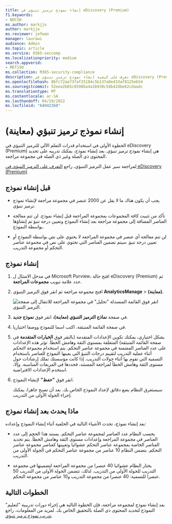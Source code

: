 ```yaml
---
title: إنشاء نموذج ترميز تنبؤي في eDiscovery (Premium)
f1.keywords:
- NOCSH
ms.author: markjjo
author: markjjo
ms.reviewer: jefwan
manager: laurawi
audience: Admin
ms.topic: article
ms.service: O365-seccomp
ms.localizationpriority: medium
search.appverid:
- MET150
ms.collection: M365-security-compliance
description: تعرف على كيفية إنشاء نموذج ترميز تنبؤي في eDiscovery (Premium). هذه هي الخطوة الأولى في استخدام قدرات التعلم الآلي في eDiscovery (Premium) لمساعدتك في تحديد المحتوى ذي الصلة وغير ذي الصلة في مجموعة مراجعة.
ms.openlocfilehash: 86fc72ae73faf25184c5b137a0e433af8125eb54
ms.sourcegitcommit: 52eea2b65c0598ba4a1b930c58b42dbe62cdaadc
ms.translationtype: MT
ms.contentlocale: ar-SA
ms.lasthandoff: 04/19/2022
ms.locfileid: "64942260"
---
```

# <a name="create-a-predictive-coding-model-preview"></a>إنشاء نموذج ترميز تنبؤي (معاينة)

الخطوة الأولى في استخدام قدرات التعلم الآلي للترميز التنبؤي في eDiscovery (Premium) هي إنشاء نموذج ترميز تنبؤي. بعد إنشاء نموذج، يمكنك تدريبه على تحديد المحتوى ذي الصلة وغير ذي الصلة في مجموعة مراجعة.

لمراجعة سير عمل الترميز التنبؤي، راجع [التعرف على الترميز التنبؤي في eDiscovery (Premium)](predictive-coding-overview.md#the-predictive-coding-workflow)

## <a name="before-you-create-a-model"></a>قبل إنشاء نموذج

- يجب أن يكون هناك ما لا يقل عن 2000 عنصر في مجموعة مراجعة لإنشاء نموذج ترميز تنبؤي.

- تأكد من تثبيت كافة المجموعات بمجموعة المراجعة قبل إنشاء نموذج. لن تتم معالجة العناصر المضافة إلى مجموعة مراجعة بعد إنشاء النموذج وتعيين درجة تنبؤ تم إنشاؤها بواسطة النموذج.

- لن تتم معالجة أي عنصر في مجموعة المراجعة لا يحتوي على نص بواسطة النموذج أو تعيين درجة تنبؤ. سيتم تضمين العناصر التي تحتوي على نص في مجموعة عناصر التحكم أو مجموعة التدريب.

## <a name="create-a-model"></a>إنشاء نموذج

1. في مدخل الامتثال ل Microsoft Purview، افتح حالة eDiscovery (Premium) ثم حدد علامة تبويب **مجموعات المراجعة**.

2. افتح مجموعة مراجعة ثم انقر فوق الترميز التنبؤي **AnalyticsManage** >  **(معاينة).**

   ![انقر فوق القائمة المنسدلة "تحليل" في مجموعة المراجعة للانتقال إلى صفحة الترميز التنبؤي.](..\media\ManagePredictiveCoding.png)

3. في صفحة **نماذج الترميز التنبؤي (معاينة)،** انقر فوق **نموذج جديد**.

4. في صفحة القائمة المنبثقة، اكتب اسما للنموذج ووصفا اختياريا.

5. بشكل اختياري، يمكنك تكوين الإعدادات المتقدمة (بالنقر فوق **الخيارات المتقدمة** في صفحة القائمة المنبثقة) المتعلقة بمستوى الثقة وهامش الخطأ. تؤثر هذه الإعدادات على عدد العناصر المضمنة في مجموعة عناصر التحكم. يتم استخدام *مجموعة التحكم* أثناء عملية التدريب لتقييم درجات التنبؤ التي يعينها النموذج للعناصر باستخدام التسمية التي تقوم بها أثناء جولات التدريب. إذا كانت مؤسستك تملك إرشادات حول مستوى الثقة وهامش الخطأ لمراجعة المستند، فحددها في المربعات المناسبة. وإلا، استخدم الإعدادات الافتراضية.

6. انقر فوق **"حفظ"** لإنشاء النموذج.

   سيستغرق النظام بضع دقائق لإعداد النموذج الخاص بك. بعد أن تصبح جاهزا، يمكنك إجراء الجولة الأولى من التدريب.

## <a name="what-happens-after-you-create-a-model"></a>ماذا يحدث بعد إنشاء نموذج

بعد إنشاء نموذج، تحدث الأشياء التالية في الخلفية أثناء إنشاء النموذج وإعداده:

- يحسب النظام عدد العناصر لمجموعة عناصر التحكم. يستند هذا الحجم إلى عدد العناصر في مجموعة المراجعة وإعدادات مستوى الثقة وهامش الخطأ. يتم تحديد العناصر الخاصة بمجموعة عناصر التحكم عشوائيا وتعيينها كعناصر مجموعة عناصر التحكم. يتضمن النظام 10 عناصر من مجموعة عناصر التحكم في الجولة الأولى من التدريب.

- يختار النظام عشوائيا 40 عنصرا من مجموعة المراجعة لتضمينها في مجموعة التدريب للجولة الأولى من التدريب. لذلك، تتضمن الجولة الأولى من التدريب 50 عنصرا للتسمية: 40 عنصرا من مجموعة التدريب و10 عناصر من مجموعة التحكم.

## <a name="next-steps"></a>الخطوات التالية

بعد إنشاء نموذج لمجموعة مراجعة، فإن الخطوة التالية هي إجراء دورات تدريبية "لتعليم" النموذج لتحديد المحتوى ذي الصلة بالتحقيق الخاص بك. لمزيد من المعلومات، راجع [تدريب نموذج ترميز تنبؤي](predictive-coding-train-model.md).
